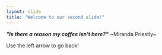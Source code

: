 ```yaml
---
layout: slide
title: "Welcome to our second slide!"
---
```


***"Is there a reason my coffee isn't here?"*** ~Miranda Priestly~

Use the left arrow to go back!
